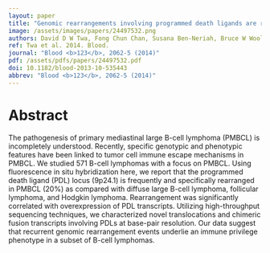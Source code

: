 ```yaml
---
layout: paper
title: "Genomic rearrangements involving programmed death ligands are recurrent in primary mediastinal large B-cell lymphoma."
image: /assets/images/papers/24497532.png
authors: David D W Twa, Fong Chun Chan, Susana Ben-Neriah, Bruce W Woolcock, Anja Mottok, King L Tan, Graham W Slack, Jay Gunawardana, Raymond S Lim, Andrew W McPherson, Robert Kridel, Adele Telenius, David W Scott, Kerry J Savage, Sohrab P Shah, Randy D Gascoyne, Christian Steidl
ref: Twa et al. 2014. Blood.
journal: "Blood <b>123</b>, 2062-5 (2014)"
pdf: /assets/pdfs/papers/24497532.pdf
doi: 10.1182/blood-2013-10-535443
abbrev: "Blood <b>123</b>, 2062-5 (2014)"
---
```


# Abstract

The pathogenesis of primary mediastinal large B-cell lymphoma (PMBCL) is incompletely understood. Recently, specific genotypic and phenotypic features have been linked to tumor cell immune escape mechanisms in PMBCL. We studied 571 B-cell lymphomas with a focus on PMBCL. Using fluorescence in situ hybridization here, we report that the programmed death ligand (PDL) locus (9p24.1) is frequently and specifically rearranged in PMBCL (20%) as compared with diffuse large B-cell lymphoma, follicular lymphoma, and Hodgkin lymphoma. Rearrangement was significantly correlated with overexpression of PDL transcripts. Utilizing high-throughput sequencing techniques, we characterized novel translocations and chimeric fusion transcripts involving PDLs at base-pair resolution. Our data suggest that recurrent genomic rearrangement events underlie an immune privilege phenotype in a subset of B-cell lymphomas.

